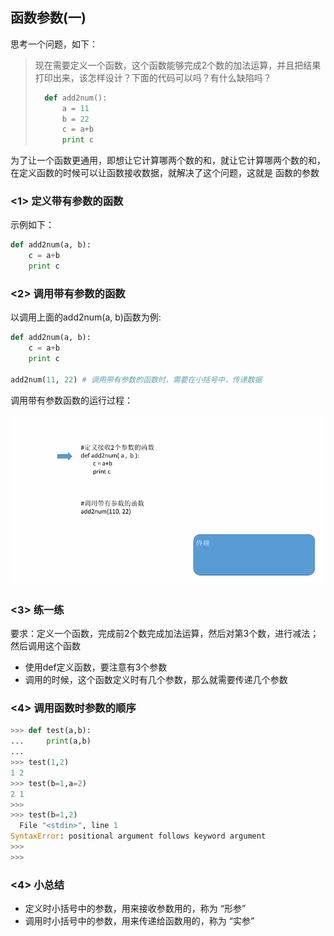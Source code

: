 ## 函数参数(一)

思考一个问题，如下：
>现在需要定义一个函数，这个函数能够完成2个数的加法运算，并且把结果打印出来，该怎样设计？下面的代码可以吗？有什么缺陷吗？
>
>```python
>	def add2num():
>		a = 11
>		b = 22
>		c = a+b
>		print c 
>
>```

为了让一个函数更通用，即想让它计算哪两个数的和，就让它计算哪两个数的和，在定义函数的时候可以让函数接收数据，就解决了这个问题，这就是 函数的参数

### <1> 定义带有参数的函数

示例如下：
```python
def add2num(a, b):
	c = a+b
	print c
```

### <2> 调用带有参数的函数

以调用上面的add2num(a, b)函数为例:
```python
def add2num(a, b):
	c = a+b
	print c

add2num(11, 22) # 调用带有参数的函数时，需要在小括号中，传递数据
```

调用带有参数函数的运行过程：

![调用带有参数函数](../Images/01-第5天-2.gif)

### <3> 练一练
要求：定义一个函数，完成前2个数完成加法运算，然后对第3个数，进行减法；然后调用这个函数
* 使用def定义函数，要注意有3个参数
* 调用的时候，这个函数定义时有几个参数，那么就需要传递几个参数


### <4> 调用函数时参数的顺序

```python
>>> def test(a,b):
...     print(a,b)
... 
>>> test(1,2)
1 2
>>> test(b=1,a=2)
2 1
>>> 
>>> test(b=1,2)
  File "<stdin>", line 1
SyntaxError: positional argument follows keyword argument
>>> 
>>> 
```

### <4> 小总结
* 定义时小括号中的参数，用来接收参数用的，称为 “形参”
* 调用时小括号中的参数，用来传递给函数用的，称为 “实参”